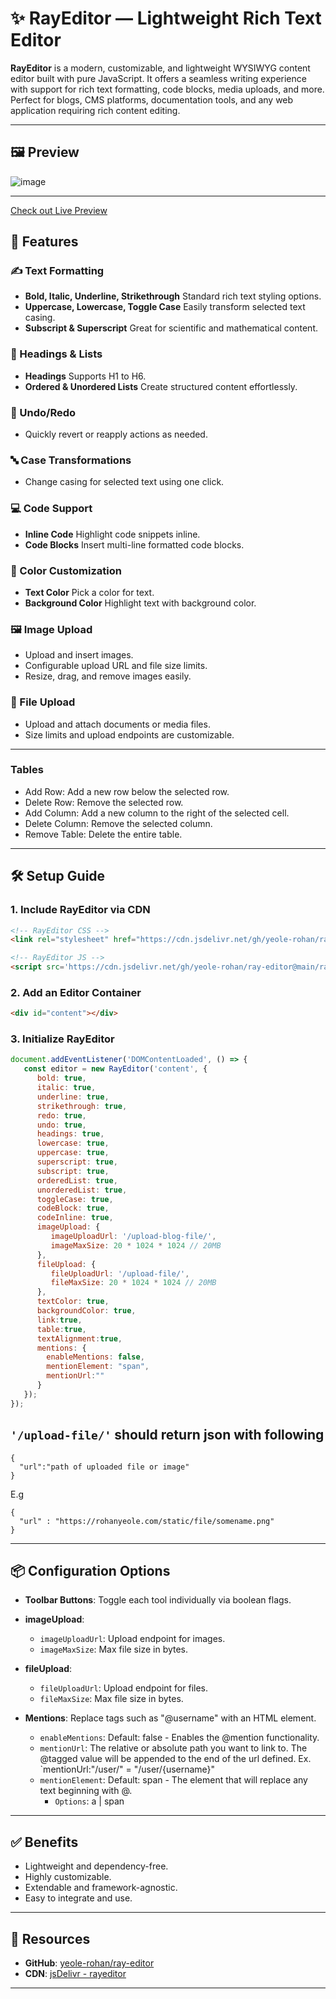 # ✨ RayEditor — Lightweight Rich Text Editor

**RayEditor** is a modern, customizable, and lightweight WYSIWYG content editor built with pure JavaScript. It offers a seamless writing experience with support for rich text formatting, code blocks, media uploads, and more. Perfect for blogs, CMS platforms, documentation tools, and any web application requiring rich content editing.

---

## 🖼️ Preview
![image](https://github.com/user-attachments/assets/d9f38163-fdfa-4f57-9d16-1234e6d78b7c)

---

[Check out Live Preview](https://rohanyeole.com/ray-editor/)

## 🚀 Features

### ✍️ Text Formatting

* **Bold, Italic, Underline, Strikethrough**
  Standard rich text styling options.
* **Uppercase, Lowercase, Toggle Case**
  Easily transform selected text casing.
* **Subscript & Superscript**
  Great for scientific and mathematical content.

### 🧱 Headings & Lists

* **Headings**
  Supports H1 to H6.
* **Ordered & Unordered Lists**
  Create structured content effortlessly.

### 🔄 Undo/Redo

* Quickly revert or reapply actions as needed.

### 🔤 Case Transformations

* Change casing for selected text using one click.

### 💻 Code Support

* **Inline Code**
  Highlight code snippets inline.
* **Code Blocks**
  Insert multi-line formatted code blocks.

### 🎨 Color Customization

* **Text Color**
  Pick a color for text.
* **Background Color**
  Highlight text with background color.

### 🖼️ Image Upload

* Upload and insert images.
* Configurable upload URL and file size limits.
* Resize, drag, and remove images easily.

### 📄 File Upload

* Upload and attach documents or media files.
* Size limits and upload endpoints are customizable.

---

### Tables

* Add Row: Add a new row below the selected row.
* Delete Row: Remove the selected row.
* Add Column: Add a new column to the right of the selected cell.
* Delete Column: Remove the selected column.
* Remove Table: Delete the entire table.

---

## 🛠️ Setup Guide

### 1. Include RayEditor via CDN

```html
<!-- RayEditor CSS -->
<link rel="stylesheet" href="https://cdn.jsdelivr.net/gh/yeole-rohan/ray-editor@main/ray-editor.css">

<!-- RayEditor JS -->
<script src='https://cdn.jsdelivr.net/gh/yeole-rohan/ray-editor@main/ray-editor.js'></script>
```

### 2. Add an Editor Container

```html
<div id="content"></div>
```

### 3. Initialize RayEditor

```javascript
document.addEventListener('DOMContentLoaded', () => {
   const editor = new RayEditor('content', {
      bold: true,
      italic: true,
      underline: true,
      strikethrough: true,
      redo: true,
      undo: true,
      headings: true,
      lowercase: true,
      uppercase: true,
      superscript: true,
      subscript: true,
      orderedList: true,
      unorderedList: true,
      toggleCase: true,
      codeBlock: true,
      codeInline: true,
      imageUpload: {
         imageUploadUrl: '/upload-blog-file/',
         imageMaxSize: 20 * 1024 * 1024 // 20MB
      },
      fileUpload: {
         fileUploadUrl: '/upload-file/',
         fileMaxSize: 20 * 1024 * 1024 // 20MB
      },
      textColor: true,
      backgroundColor: true,
      link:true,
      table:true,
      textAlignment:true,
      mentions: {
        enableMentions: false,
        mentionElement: "span",
        mentionUrl:""
      }
   });
});
```

## ```'/upload-file/'``` should return json with following

```
{
  "url":"path of uploaded file or image"
}
```
E.g 

```
{
  "url" : "https://rohanyeole.com/static/file/somename.png"
}
```

---

## 📦 Configuration Options

* **Toolbar Buttons**: Toggle each tool individually via boolean flags.
* **imageUpload**:

  * `imageUploadUrl`: Upload endpoint for images.
  * `imageMaxSize`: Max file size in bytes.
* **fileUpload**:

  * `fileUploadUrl`: Upload endpoint for files.
  * `fileMaxSize`: Max file size in bytes.

* **Mentions**: Replace tags such as "@username" with an HTML element.

  * `enableMentions`: Default: false - Enables the @mention functionality.
  * `mentionUrl`: The relative or absolute path you want to link to. The @tagged value will be appended to the end of the url defined. Ex. `mentionUrl:"/user/" = "/user/{username}"
  * `mentionElement`: Default: span - The element that will replace any text beginning with @. 
    * `Options`: a | span

---

## ✅ Benefits

* Lightweight and dependency-free.
* Highly customizable.
* Extendable and framework-agnostic.
* Easy to integrate and use.

---

## 🔗 Resources

* **GitHub**: [yeole-rohan/ray-editor](https://github.com/yeole-rohan/ray-editor)
* **CDN**: [jsDelivr - rayeditor](https://www.jsdelivr.com/package/npm/rayeditor)

---
